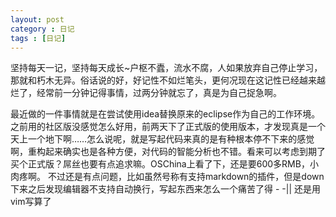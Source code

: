 ```yaml
---
layout: post
category : 日记
tags : [日记]
---
```

坚持每天一记，坚持每天成长~户枢不蠹，流水不腐，人如果放弃自己停止学习，那就和朽木无异。俗话说的好，好记性不如烂笔头，更何况现在这记性已经越来越烂了，经常前一分钟记得事情，过两分钟就忘了，真是为自己捉急啊。

最近做的一件事情就是在尝试使用idea替换原来的eclipse作为自己的工作环境。之前用的社区版没感觉怎么好用，前两天下了正式版的使用版本，才发现真是一个天上一个地下啊……怎么说呢，就是写起代码来真的是有种根本停不下来的感觉啊，重构起来确实也是各种方便，对代码的智能分析也不错。看来可以考虑到期了买个正式版？屌丝也要有点追求嘛。OSChina上看了下，还是要600多RMB，小肉疼啊。
不过还是有点问题，比如虽然号称有支持markdown的插件，但是down下来之后发现编辑器不支持自动换行，写起东西来怎么一个痛苦了得 - -|| 还是用vim写算了